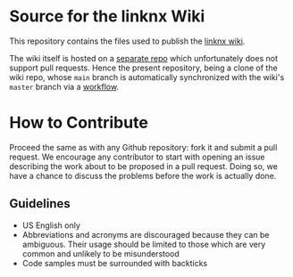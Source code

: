 # Source for the linknx Wiki

This repository contains the files used to publish the [linknx wiki](https://github.com/linknx/linknx/wiki).

The wiki itself is hosted on a [separate repo](https://github.com/linknx/linknx.wiki.git) which unfortunately does not support pull requests. Hence the present repository, being a clone of the wiki repo, whose `main` branch is automatically synchronized with the wiki's `master` branch via a [workflow](.github/workflows/wiki-sync.yml).

# How to Contribute

Proceed the same as with any Github repository: fork it and submit a pull request. We encourage any contributor to start with opening an issue describing the work about to be proposed in a pull request. Doing so, we have a chance to discuss the problems before the work is actually done.

## Guidelines

- US English only
- Abbreviations and acronyms are discouraged because they can be ambiguous. Their usage should be limited to those which are very common and unlikely to be misunderstood
- Code samples must be surrounded with backticks
